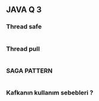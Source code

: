## JAVA Q 3
### Thread safe
```

```
### Thread pull
```

```
### SAGA PATTERN
```

```
### Kafkanın kullanım sebebleri ? 
```

```
